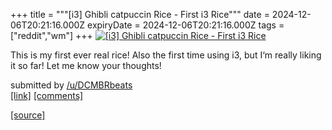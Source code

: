 +++
title = """[i3] Ghibli catpuccin Rice - First i3 Rice"""
date = 2024-12-06T20:21:16.000Z
expiryDate = 2024-12-06T20:21:16.000Z
tags = ["reddit","wm"]
+++
[![[i3] Ghibli catpuccin Rice - First i3 Rice](https://b.thumbs.redditmedia.com/7C8nOnhO9YmqIBeVlFpaj2Yud3NamtgTG7YaEhrqSAA.jpg "[i3] Ghibli catpuccin Rice - First i3 Rice")](https://www.reddit.com/r/unixporn/comments/1h8aqtc/i3_ghibli_catpuccin_rice_first_i3_rice/)

This is my first ever real rice! Also the first time using i3, but I‘m really liking it so far! Let me know your thoughts!

submitted by [/u/DCMBRbeats](https://www.reddit.com/user/DCMBRbeats)  
[\[link\]](https://www.reddit.com/gallery/1h8aqtc) [\[comments\]](https://www.reddit.com/r/unixporn/comments/1h8aqtc/i3_ghibli_catpuccin_rice_first_i3_rice/)

[[source]](https://www.reddit.com/r/unixporn/comments/1h8aqtc/i3_ghibli_catpuccin_rice_first_i3_rice/)
